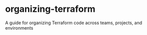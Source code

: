 # organizing-terraform
A guide for organizing Terraform code across teams, projects, and environments 
